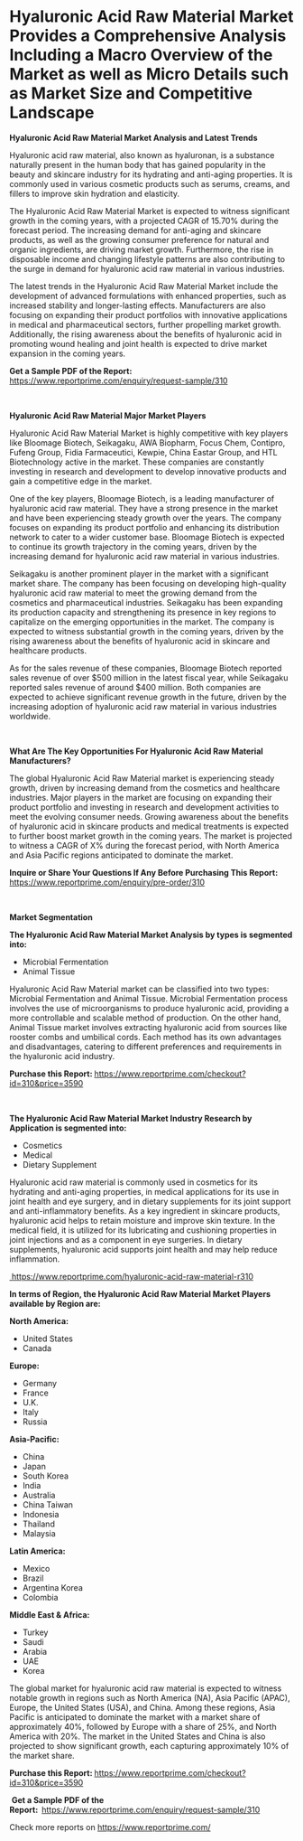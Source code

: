 <p><h1>Hyaluronic Acid Raw Material Market Provides a Comprehensive Analysis Including a Macro Overview of the Market as well as Micro Details such as Market Size and Competitive Landscape</h1></p><p><strong>Hyaluronic Acid Raw Material Market Analysis and Latest Trends</strong></p>
<p><p>Hyaluronic acid raw material, also known as hyaluronan, is a substance naturally present in the human body that has gained popularity in the beauty and skincare industry for its hydrating and anti-aging properties. It is commonly used in various cosmetic products such as serums, creams, and fillers to improve skin hydration and elasticity.</p><p>The Hyaluronic Acid Raw Material Market is expected to witness significant growth in the coming years, with a projected CAGR of 15.70% during the forecast period. The increasing demand for anti-aging and skincare products, as well as the growing consumer preference for natural and organic ingredients, are driving market growth. Furthermore, the rise in disposable income and changing lifestyle patterns are also contributing to the surge in demand for hyaluronic acid raw material in various industries.</p><p>The latest trends in the Hyaluronic Acid Raw Material Market include the development of advanced formulations with enhanced properties, such as increased stability and longer-lasting effects. Manufacturers are also focusing on expanding their product portfolios with innovative applications in medical and pharmaceutical sectors, further propelling market growth. Additionally, the rising awareness about the benefits of hyaluronic acid in promoting wound healing and joint health is expected to drive market expansion in the coming years.</p></p>
<p><strong>Get a Sample PDF of the Report:&nbsp;</strong> <a href="https://www.reportprime.com/enquiry/request-sample/310">https://www.reportprime.com/enquiry/request-sample/310</a></p>
<p>&nbsp;</p>
<p><strong>Hyaluronic Acid Raw Material Major Market Players</strong></p>
<p><p>Hyaluronic Acid Raw Material Market is highly competitive with key players like Bloomage Biotech, Seikagaku, AWA Biopharm, Focus Chem, Contipro, Fufeng Group, Fidia Farmaceutici, Kewpie, China Eastar Group, and HTL Biotechnology active in the market. These companies are constantly investing in research and development to develop innovative products and gain a competitive edge in the market.</p><p>One of the key players, Bloomage Biotech, is a leading manufacturer of hyaluronic acid raw material. They have a strong presence in the market and have been experiencing steady growth over the years. The company focuses on expanding its product portfolio and enhancing its distribution network to cater to a wider customer base. Bloomage Biotech is expected to continue its growth trajectory in the coming years, driven by the increasing demand for hyaluronic acid raw material in various industries.</p><p>Seikagaku is another prominent player in the market with a significant market share. The company has been focusing on developing high-quality hyaluronic acid raw material to meet the growing demand from the cosmetics and pharmaceutical industries. Seikagaku has been expanding its production capacity and strengthening its presence in key regions to capitalize on the emerging opportunities in the market. The company is expected to witness substantial growth in the coming years, driven by the rising awareness about the benefits of hyaluronic acid in skincare and healthcare products.</p><p>As for the sales revenue of these companies, Bloomage Biotech reported sales revenue of over $500 million in the latest fiscal year, while Seikagaku reported sales revenue of around $400 million. Both companies are expected to achieve significant revenue growth in the future, driven by the increasing adoption of hyaluronic acid raw material in various industries worldwide.</p></p>
<p>&nbsp;</p>
<p><strong>What Are The Key Opportunities For Hyaluronic Acid Raw Material Manufacturers?</strong></p>
<p><p>The global Hyaluronic Acid Raw Material market is experiencing steady growth, driven by increasing demand from the cosmetics and healthcare industries. Major players in the market are focusing on expanding their product portfolio and investing in research and development activities to meet the evolving consumer needs. Growing awareness about the benefits of hyaluronic acid in skincare products and medical treatments is expected to further boost market growth in the coming years. The market is projected to witness a CAGR of X% during the forecast period, with North America and Asia Pacific regions anticipated to dominate the market.</p></p>
<p><strong>Inquire or Share Your Questions If Any Before Purchasing This Report:</strong> <a href="https://www.reportprime.com/enquiry/pre-order/310">https://www.reportprime.com/enquiry/pre-order/310</a></p>
<p>&nbsp;</p>
<p><strong>Market Segmentation</strong></p>
<p><strong>The Hyaluronic Acid Raw Material Market Analysis by types is segmented into:</strong></p>
<p><ul><li>Microbial Fermentation</li><li>Animal Tissue</li></ul></p>
<p><p>Hyaluronic Acid Raw Material market can be classified into two types: Microbial Fermentation and Animal Tissue. Microbial Fermentation process involves the use of microorganisms to produce hyaluronic acid, providing a more controllable and scalable method of production. On the other hand, Animal Tissue market involves extracting hyaluronic acid from sources like rooster combs and umbilical cords. Each method has its own advantages and disadvantages, catering to different preferences and requirements in the hyaluronic acid industry.</p></p>
<p><strong>Purchase this Report:&nbsp;</strong><a href="https://www.reportprime.com/checkout?id=310&price=3590">https://www.reportprime.com/checkout?id=310&price=3590</a></p>
<p>&nbsp;</p>
<p><strong>The Hyaluronic Acid Raw Material Market Industry Research by Application is segmented into:</strong></p>
<p><ul><li>Cosmetics</li><li>Medical</li><li>Dietary Supplement</li></ul></p>
<p><p>Hyaluronic acid raw material is commonly used in cosmetics for its hydrating and anti-aging properties, in medical applications for its use in joint health and eye surgery, and in dietary supplements for its joint support and anti-inflammatory benefits. As a key ingredient in skincare products, hyaluronic acid helps to retain moisture and improve skin texture. In the medical field, it is utilized for its lubricating and cushioning properties in joint injections and as a component in eye surgeries. In dietary supplements, hyaluronic acid supports joint health and may help reduce inflammation.</p></p>
<p><a href="https://www.reportprime.com/hyaluronic-acid-raw-material-r310">&nbsp;https://www.reportprime.com/hyaluronic-acid-raw-material-r310</a></p>
<p><strong>In terms of Region, the Hyaluronic Acid Raw Material Market Players available by Region are:</strong></p>
<p>
    <p> <strong> North America: </strong>
        <ul>
            <li>United States</li>
            <li>Canada</li>
        </ul>
        </p> 
    <p> <strong> Europe: </strong>
        <ul>
            <li>Germany</li>
            <li>France</li>
            <li>U.K.</li>
            <li>Italy</li>
            <li>Russia</li>
        </ul>
        </p> 
    <p> <strong> Asia-Pacific: </strong>
        <ul>
            <li>China</li>
            <li>Japan</li>
            <li>South Korea</li>
            <li>India</li>
            <li>Australia</li>
            <li>China Taiwan</li>
            <li>Indonesia</li>
            <li>Thailand</li>
            <li>Malaysia</li>
        </ul>
        </p> 
    <p> <strong> Latin America: </strong>
        <ul>
            <li>Mexico</li>
            <li>Brazil</li>
            <li>Argentina Korea</li>
            <li>Colombia</li>
        </ul>
        </p> 
    <p> <strong> Middle East & Africa: </strong>
        <ul>
            <li>Turkey</li>
            <li>Saudi</li>
            <li>Arabia</li>
            <li>UAE</li>
            <li>Korea</li>
        </ul>
    </p>
    </p>
<p><p>The global market for hyaluronic acid raw material is expected to witness notable growth in regions such as North America (NA), Asia Pacific (APAC), Europe, the United States (USA), and China. Among these regions, Asia Pacific is anticipated to dominate the market with a market share of approximately 40%, followed by Europe with a share of 25%, and North America with 20%. The market in the United States and China is also projected to show significant growth, each capturing approximately 10% of the market share.</p></p>
<p><strong>Purchase this Report: </strong><a href="https://www.reportprime.com/checkout?id=310&price=3590">https://www.reportprime.com/checkout?id=310&price=3590</a></p>
<p>&nbsp;<strong>Get a Sample PDF of the Report:&nbsp;&nbsp;</strong><a href="https://www.reportprime.com/enquiry/request-sample/310">https://www.reportprime.com/enquiry/request-sample/310</a></p>
<p><strong></strong></p>
<p>Check more reports on <a href="https://www.reportprime.com/">https://www.reportprime.com/</a></p>